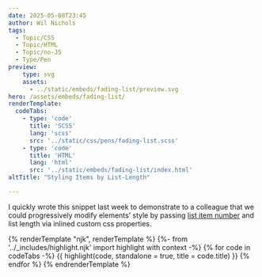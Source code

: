 ```yaml
---
date: 2025-05-08T23:45
author: Wil Nichols
tags:
  - Topic/CSS
  - Topic/HTML
  - Topic/no-JS
  - Type/Pen
preview: 
    type: svg
    assets: 
      - ../static/embeds/fading-list/preview.svg
hero: /assets/embeds/fading-list/
renderTemplate:
  codeTabs: 
    - type: 'code'
      title: 'SCSS'
      lang: 'scss'
      src: '../static/css/pens/fading-list.scss'
    - type: 'code'
      title: 'HTML'
      lang: 'html'
      src: '../static/embeds/fading-list/index.html'
altTitle: "Styling Items by List-Length"

---
```

I quickly wrote this snippet last week to demonstrate to a colleague that we could progressively modify elements’ style by passing [list item number](https://legacy.reactjs.org/docs/lists-and-keys.html) and list length via inlined custom css properties. 

{% renderTemplate "njk", renderTemplate %}
  {%- from '../_includes/highlight.njk' import highlight with context -%}
  {% for code in codeTabs -%}
      {{ highlight(code, standalone = true, title = code.title) }}
  {% endfor %}
{% endrenderTemplate %}

